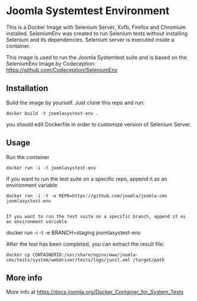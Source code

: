 Joomla Systemtest Environment
===========

This is a Docker Image with Selenium Server, Xvfb, Firefox and Chromium installed. SeleniumEnv was created to run Selenium tests without installing Selenium and its dependencies. Selenium server is executed inside a container.

This image is used to run the Joomla Systemtest suite and is based on the SeleniumEnv Image by Codeception: https://github.com/Codeception/SeleniumEnv

## Installation

Build the image by yourself. Just clone this repo and run:

```
docker build -t joomlasystest-env .
```

you should edit Dockerfile in order to customize version of Selenium Server.

## Usage

Run the container

```
docker run -i -t joomlasystest-env
```

If you want to run the test suite on a specific repo, append it as an environment variable

```
docker run -i -t -e REPO=https://github.com/joomla/joomla-cms joomlasystest-env


If you want to run the test suite on a specific branch, append it as an environment variable

```
docker run -i -t -e BRANCH=staging joomlasystest-env


After the test has been completed, you can extract the result file:

```
docker cp CONTAINERID:/usr/share/nginx/www/joomla-cms/tests/system/webdriver/tests/logs/junit.xml /target/path
````

## More info
More info at https://docs.joomla.org/Docker_Container_for_System_Tests
